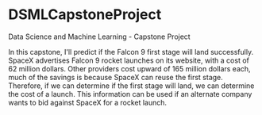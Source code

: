 # DSMLCapstoneProject
Data Science and Machine Learning - Capstone Project

In this capstone, I'll predict if the Falcon 9 first stage will land successfully.
SpaceX advertises Falcon 9 rocket launches on its website, with a cost of 62 million dollars. Other providers cost upward of 165 million dollars each, much of the savings is because SpaceX can reuse the first stage. Therefore, if we can determine if the first stage will land, we can determine the cost of a launch. This information can be used if an alternate company wants to bid against SpaceX for a rocket launch.
